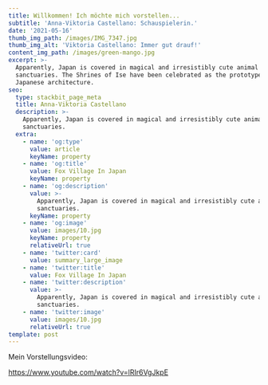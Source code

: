 ```yaml
---
title: Willkommen! Ich möchte mich vorstellen...
subtitle: 'Anna-Viktoria Castellano: Schauspielerin.'
date: '2021-05-16'
thumb_img_path: /images/IMG_7347.jpg
thumb_img_alt: 'Viktoria Castellano: Immer gut drauf!'
content_img_path: /images/green-mango.jpg
excerpt: >-
  Apparently, Japan is covered in magical and irresistibly cute animal
  sanctuaries. The Shrines of Ise have been celebrated as the prototype of
  Japanese architecture.
seo:
  type: stackbit_page_meta
  title: Anna-Viktoria Castellano
  description: >-
    Apparently, Japan is covered in magical and irresistibly cute animal
    sanctuaries.
  extra:
    - name: 'og:type'
      value: article
      keyName: property
    - name: 'og:title'
      value: Fox Village In Japan
      keyName: property
    - name: 'og:description'
      value: >-
        Apparently, Japan is covered in magical and irresistibly cute animal
        sanctuaries.
      keyName: property
    - name: 'og:image'
      value: images/10.jpg
      keyName: property
      relativeUrl: true
    - name: 'twitter:card'
      value: summary_large_image
    - name: 'twitter:title'
      value: Fox Village In Japan
    - name: 'twitter:description'
      value: >-
        Apparently, Japan is covered in magical and irresistibly cute animal
        sanctuaries.
    - name: 'twitter:image'
      value: images/10.jpg
      relativeUrl: true
template: post
---
```

Mein Vorstellungsvideo:

<https://www.youtube.com/watch?v=lRIr6VgJkpE>
